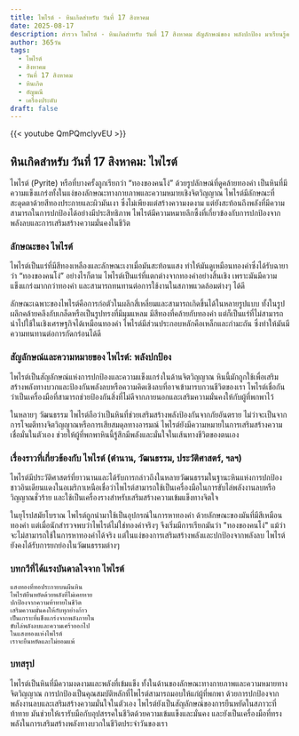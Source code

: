 ```yaml
---
title: ไพไรต์ - หินเกิดสำหรับ วันที่ 17 สิงหาคม
date: 2025-08-17
description: สำรวจ ไพไรต์ - หินเกิดสำหรับ วันที่ 17 สิงหาคม สัญลักษณ์ของ พลังปกป้อง มาเรียนรู้ความหมายลึกซึ้งของหินพิเศษนี้
author: 365วัน
tags:
  - ไพไรต์
  - สิงหาคม
  - วันที่ 17 สิงหาคม
  - หินเกิด
  - อัญมณี
  - เครื่องประดับ
draft: false
---
```


{{< youtube QmPQmclyvEU >}}

## หินเกิดสำหรับ วันที่ 17 สิงหาคม: ไพไรต์

ไพไรต์ (Pyrite) หรือที่บางครั้งถูกเรียกว่า “ทองของคนโง่” ด้วยรูปลักษณ์ที่ดูคล้ายทองคำ เป็นหินที่มีความแข็งแกร่งทั้งในแง่ของลักษณะทางกายภาพและความหมายเชิงจิตวิญญาณ ไพไรต์มีลักษณะที่สะดุดตาด้วยสีทองประกายและผิวมันเงา ซึ่งไม่เพียงแต่สร้างความงดงาม แต่ยังสะท้อนถึงพลังที่มีความสามารถในการปกป้องได้อย่างมีประสิทธิภาพ ไพไรต์มีความหมายลึกซึ้งที่เกี่ยวข้องกับการปกป้องจากพลังลบและการเสริมสร้างความมั่นคงในชีวิต

### ลักษณะของ ไพไรต์

ไพไรต์เป็นแร่ที่มีสีทองเหลืองและลักษณะเงาเมื่อมันสะท้อนแสง ทำให้มันดูเหมือนทองคำซึ่งได้รับฉายาว่า “ทองของคนโง่” อย่างไรก็ตาม ไพไรต์เป็นแร่ที่แตกต่างจากทองคำอย่างสิ้นเชิง เพราะมันมีความแข็งแกร่งมากกว่าทองคำ และสามารถทนทานต่อการใช้งานในสภาพแวดล้อมต่างๆ ได้ดี

ลักษณะเฉพาะของไพไรต์คือการก่อตัวในผลึกสี่เหลี่ยมและสามารถเกิดขึ้นได้ในหลายรูปแบบ ทั้งในรูปผลึกคล้ายคลึงกับเกล็ดหรือเป็นรูปทรงที่มีมุมแหลม มีสีทองที่คล้ายกับทองคำ แต่ก็เป็นแร่ที่ไม่สามารถนำไปใช้ในเชิงเศรษฐกิจได้เหมือนทองคำ ไพไรต์มีส่วนประกอบหลักคือเหล็กและกำมะถัน ซึ่งทำให้มันมีความทนทานต่อการกัดกร่อนได้ดี

### สัญลักษณ์และความหมายของ ไพไรต์: พลังปกป้อง

ไพไรต์เป็นสัญลักษณ์แห่งการปกป้องและความแข็งแกร่งในด้านจิตวิญญาณ หินนี้มักถูกใช้เพื่อเสริมสร้างพลังทางบวกและป้องกันพลังลบหรือความคิดเชิงลบที่อาจเข้ามารบกวนชีวิตของเรา ไพไรต์เชื่อกันว่าเป็นเครื่องมือที่สามารถช่วยป้องกันสิ่งที่ไม่ดีจากภายนอกและเสริมความมั่นคงให้กับผู้ที่พกพาไว้

ในหลายๆ วัฒนธรรม ไพไรต์ถือว่าเป็นหินที่ช่วยเสริมสร้างพลังป้องกันจากภัยอันตราย ไม่ว่าจะเป็นจากการโจมตีทางจิตวิญญาณหรือการเสียสมดุลทางอารมณ์ ไพไรต์ยังมีความหมายในการเสริมสร้างความเชื่อมั่นในตัวเอง ช่วยให้ผู้ที่พกพาหินนี้รู้สึกมีพลังและมั่นใจในเส้นทางชีวิตของตนเอง

### เรื่องราวที่เกี่ยวข้องกับ ไพไรต์ (ตำนาน, วัฒนธรรม, ประวัติศาสตร์, ฯลฯ)

ไพไรต์มีประวัติศาสตร์ที่ยาวนานและได้รับการกล่าวถึงในหลายวัฒนธรรมในฐานะหินแห่งการปกป้อง ชาวอินเดียนแดงในอเมริกาเหนือเชื่อว่าไพไรต์สามารถใช้เป็นเครื่องมือในการขับไล่พลังงานลบหรือวิญญาณชั่วร้าย และใช้เป็นเครื่องรางสำหรับเสริมสร้างความเข้มแข็งทางจิตใจ

ในยุโรปสมัยโบราณ ไพไรต์ถูกนำมาใช้เป็นอุปกรณ์ในการหาทองคำ ด้วยลักษณะของมันที่มีสีเหมือนทองคำ แต่เมื่อนักสำรวจพบว่าไพไรต์ไม่ใช่ทองคำจริงๆ จึงเริ่มมีการเรียกมันว่า "ทองของคนโง่" แม้ว่าจะไม่สามารถใช้ในการหาทองคำได้จริง แต่ในแง่ของการเสริมสร้างพลังและปกป้องจากพลังลบ ไพไรต์ยังคงได้รับการยกย่องในวัฒนธรรมต่างๆ

### บทกวีที่ได้แรงบันดาลใจจาก ไพไรต์

```
แสงทองที่ทอประกายบนผืนหิน  
ไพไรต์ยืนหยัดด้วยพลังที่ไม่เคยหาย  
ปกป้องจากความท้าทายในชีวิต  
เสริมความมั่นคงให้กับทุกย่างก้าว  
เป็นเกราะที่แข็งแกร่งจากพลังภายใน  
ขับไล่พลังลบและความเศร้าออกไป  
ในแสงทองแห่งไพไรต์  
เราจะยืนหยัดและไม่ยอมแพ้
```

### บทสรุป

ไพไรต์เป็นหินที่มีความงดงามและพลังที่เข้มแข็ง ทั้งในด้านของลักษณะทางกายภาพและความหมายทางจิตวิญญาณ การปกป้องเป็นคุณสมบัติหลักที่ไพไรต์สามารถมอบให้แก่ผู้ที่พกพา ด้วยการปกป้องจากพลังงานลบและเสริมสร้างความมั่นใจในตัวเอง ไพไรต์ยังเป็นสัญลักษณ์ของการยืนหยัดในสภาวะที่ท้าทาย มันช่วยให้เรารับมือกับอุปสรรคในชีวิตด้วยความเข้มแข็งและมั่นคง และยังเป็นเครื่องมือที่ทรงพลังในการเสริมสร้างพลังทางบวกในชีวิตประจำวันของเรา